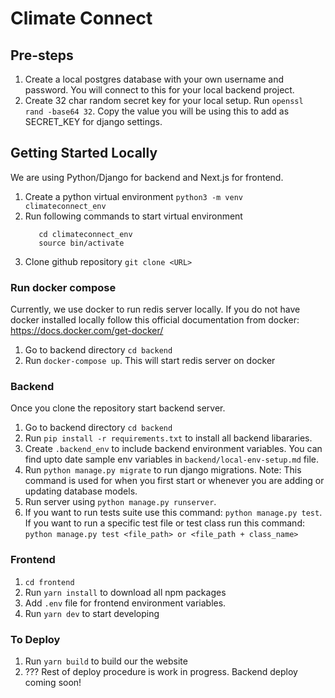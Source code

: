 # Climate Connect

## Pre-steps

1.  Create a local postgres database with your own username and password. You will connect to this for your local backend project.
2.  Create 32 char random secret key for your local setup. Run `openssl rand -base64 32`. Copy the
    value you will be using this to add as SECRET_KEY for django settings.

## Getting Started Locally

We are using Python/Django for backend and Next.js for frontend.

1.  Create a python virtual environment `python3 -m venv climateconnect_env`
2.  Run following commands to start virtual environment
    ```
       cd climateconnect_env
       source bin/activate
    ```
3.  Clone github repository `git clone <URL>`

### Run docker compose
Currently, we use docker to run redis server locally. If you do not have docker installed locally follow this official documentation from docker: https://docs.docker.com/get-docker/

1. Go to backend directory `cd backend`
2. Run `docker-compose up`. This will start redis server on docker

### Backend

Once you clone the repository start backend server.

1.  Go to backend directory `cd backend`
2.  Run `pip install -r requirements.txt` to install all backend libararies.
3.  Create `.backend_env` to include backend environment variables. You can find upto date sample env variables in `backend/local-env-setup.md` file.
4.  Run `python manage.py migrate` to run django migrations. Note: This command is used for
    when you first start or whenever you are adding or updating database models.
5.  Run server using `python manage.py runserver`.
6.  If you want to run tests suite use this command: `python manage.py test`. If you want to run a
    specific test file or test class run this command:
    `python manage.py test <file_path> or <file_path + class_name>`

### Frontend

1. `cd frontend`
1. Run `yarn install` to download all npm packages
2. Add `.env` file for frontend environment variables.
3. Run `yarn dev` to start developing

### To Deploy

1. Run `yarn build` to build our the website
2. ??? Rest of deploy procedure is work in progress. Backend deploy coming soon!
